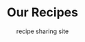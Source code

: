 ---
title: Our Recipes
subtitle: recipe sharing site
link: our-recipes.netlify.app
# link: our-recipes.petersharp.dev
order: 3
---
